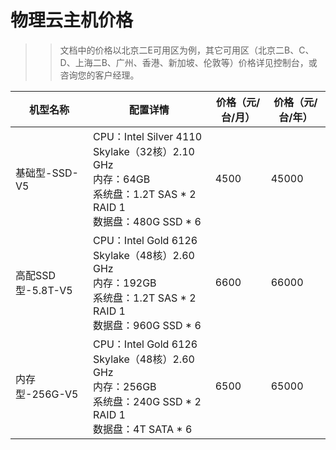 # 物理云主机价格

>> 文档中的价格以北京二E可用区为例，其它可用区（北京二B、C、D、上海二B、广州、香港、新加坡、伦敦等）价格详见控制台，或咨询您的客户经理。


| 机型名称         | 配置详情 | 价格（元/台/月）| 价格（元/台/年） |
| ---------- | --- | ----- |----- |
| 基础型-SSD-V5 | CPU：Intel Silver 4110 Skylake（32核）2.10 GHz<br>内存：64GB<br>系统盘：1.2T SAS * 2 RAID 1<br>数据盘：480G SSD * 6| 4500  | 45000 |
| 高配SSD型-5.8T-V5|CPU：Intel Gold 6126 Skylake（48核）2.60 GHz<br>内存：192GB<br>系统盘：1.2T SAS * 2 RAID 1<br>数据盘：960G SSD * 6 | 6600    | 66000 | 
| 内存型-256G-V5|CPU：Intel Gold 6126 Skylake（48核）2.60 GHz<br>内存：256GB<br>系统盘：240G SSD * 2 RAID 1<br>数据盘：4T SATA * 6| 6500    | 65000 | 
